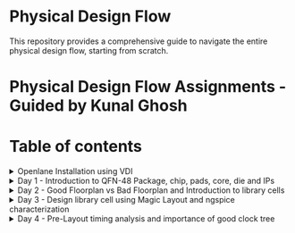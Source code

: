# Physical Design Flow 
This repository provides a comprehensive guide to navigate the entire physical design flow, starting from scratch.

# Physical Design Flow Assignments - Guided by Kunal Ghosh

# Table of contents
<details>
<summary>Openlane Installation using VDI</summary>
<br>

## Installation Instructions

Please follow these steps to install Openlane on your system, whether you are using Windows or Ubuntu.

1. **Download the Installation PDF**: Start by downloading the Openlane Installation PDF file for detailed instructions.
- [Openlane Installation PDF](https://drive.google.com/drive/folders/1waH794KlrYMaHzZbf1Fr_BIxfMUk4DBk)

2. **Choose Your Operating System**:

   - **For Windows**: Follow the instructions outlined in the PDF under the "Windows Installation" section.
   
   - **For Ubuntu**: Refer to the "Ubuntu Installation" section in the PDF for step-by-step guidance.

3. **Dependencies**: Ensure you have all the necessary dependencies mentioned in the PDF installed on your system.

4. **Verify Installation**: Confirm that Openlane is correctly installed by running a test command or checking the version.(Check Day 1 content in order to verify installation.)

</details>
  
<details>
<summary>Day 1 - Introduction to QFN-48 Package, chip, pads, core, die and IPs</summary>
<br>
  
#### QFN-48 Package
The QFN-48 (Quad Flat No-Lead 48) package is a widely used integrated circuit (IC) package in the electronics industry. It belongs to the family of leadless surface-mount 
packages designed to maximize space efficiency on printed circuit boards (PCBs) while providing excellent thermal performance and electrical connectivity.
The QFN-48 package typically consists of 48 pins arranged in a square or rectangular grid. The pins are numbered and positioned along the package's perimeter.

![QFN-Package](https://github.com/Pavan2280/pes_pd/assets/131603225/f0d98e95-8f05-4d8a-af1b-51b63c15bb1a)

#### Chip
The chip is centrally positioned within the package, as illustrated in the image below, depicting the method of connection between the chip and the package.By connecting the chip in this manner, we can efficiently transfer signals from the external world into the interior of the chip.

![image](https://github.com/Pavan2280/pes_pd/assets/131603225/a4bf87fa-257d-46e1-93e8-1bd83656d67c)

# Components of Chip
- **Pads** : Pads serve as conduits for transmitting signals both into and out of a chip, facilitating bidirectional communication between the chip's internal and external components.
- **Core** : The core essentially serves as the central region where various digital logic components, including AND gates, OR gates, multiplexers (mux), and other types of logic elements, are located.
- **Die** : It essentially defines the dimensions or physical size of the chip.
- **IP's** : Intellectual Property known as IP refers to pre-designed and pre-verified functional blocks or modules that can be integrated into a semiconductor chip's design. These blocks typically encompass a wide range of functions, such as processors, memory, communication interfaces, and specialized functions.

![image](https://github.com/Pavan2280/pes_pd/assets/131603225/00e971c8-4bf4-4b93-8335-5fb20850fbf6)
![image](https://github.com/Pavan2280/pes_pd/assets/131603225/1fb78871-f8d4-4e87-9d14-1f15caf832ed)

# What are PDK's
PDK stands for "Process Design Kit." It is a set of tools, libraries, and documentation used in the semiconductor industry for designing and verifying the manufacturing process of integrated circuits (ICs) or microchips. PDKs are essential for semiconductor companies, foundries, and design houses to create and optimize semiconductor devices.

# RTL  to GDS Flow

![image](https://github.com/Pavan2280/pes_pd/assets/131603225/79f2b9dc-ad16-447e-924d-12d5503589c6)

RTL to GDS (Register Transfer Level to Graphic Design System) flow is a series of steps and processes used in the semiconductor industry to transform a high-level hardware description of an integrated circuit (IC) or microchip into a physical layout that can be fabricated in a semiconductor foundry.Here's a overview of the RTL to GDS flow:

- **Synthesis** : Involves transforming the RTL code into a gate-level representation, optimizing the design to enhance area, power, and timing characteristics, ultimately generating a gate-level netlist.
- **Floor Planning** : In the process of floor planning and power planning, we establish a comprehensive floorplan that meticulously dictates the arrangement of diverse blocks and macros across the chip while taking into account the essential aspects of power distribution and signal routing requirements.
- **Power Planning** :  It involves the careful management and distribution of power throughout the chip to ensure that it operates reliably, efficiently, and within specified power constraints.
- **Placement** : It involves determining the precise location of each standard cell or logic element within the chip's floorplan.
- **Clock Tree Synthesis** : Its primary purpose is to create an optimized clock distribution network that ensures reliable and efficient clock signal distribution throughout the chip.
- **Routing** : Perform global and detailed routing to create the physical connections between standard cells, optimize routing for signal integrity and manufacturability.
- **Sign-off** : Sign-off represents the final checks and confirmations that the design meets all the specified requirements and is ready for fabrication. 

# Openlane ASIC Design Flow

![image](https://github.com/Pavan2280/pes_pd/assets/131603225/24e63c09-da0d-4da6-943c-f54d6abbda85)

#### Design Stages

1) **Synthesis**
   1. **yosys** - Yosys performs RTL synthesis, converting high-level RTL descriptions into gate-level netlists.
   2. **abc** - ABC is used for further optimization and technology mapping to enhance the gate-level design.
   3. **OpenSTA** - OpenSTA conducts static timing analysis to verify if the synthesized design meets timing constraints in the OpenLane flow.

2) **Floorplan & PND**
   1. **init_fp (Initial Floorplan)** - Floorplanning involves determining the initial placement and arrangement of various functional blocks or cells within the chip's       
   layout area.
   2. **ioplacer** - ioplacer is a tool used in the physical design process to place Input/Output (I/O) pads or pins on the chip's boundary.
   3. **pdn** - The PDN is responsible for distributing power (supply voltage) and ground (reference voltage) throughout the chip, ensuring that all components receive the       necessary power supply and maintain stable electrical operation.
   4. **tapcell** - A "tapcell" is a special type of cell used in digital integrated circuit design, particularly in standard cell libraries.It is typically used to create 
   tap connections for the bulk terminals in digital CMOS (Complementary Metal-Oxide-Semiconductor) designs.

3) **Placement**
   1. **Replace** - RePlace is a tool used in the OpenLane flow for cell placement optimization.It focuses on optimizing the placement of standard cells within the chip's   
   layout to achieve better area utilization, timing, and power efficiency.
   2. **Resizer** - Resizer is a tool employed during the physical design process to perform cell resizing and optimization.
   3. **OpenDP (Open Detailed Placement)** - OpenDP, or Open Detailed Placement, is a detailed placement tool used in OpenLane.It is responsible for the fine-grained 
   placement of cells, ensuring that they are precisely positioned within rows and tracks while adhering to design constraints and achieving optimal utilization of the chip's 
   layout area.
   4. **OpenPhysyn (Open Physical Synthesis)** - OpenPhysyn is a tool within OpenLane that performs physical synthesis tasks.It optimizes the logical and physical aspects of 
   the design simultaneously, improving the placement, power, area, and timing by considering both logic and physical information during the optimization process.

4) **CTS**
   1. **TritonCTS** - TritonCTS generates a clock distribution network.

5) **Routing**
   1. **FastRoute** - FastRoute is a global routing tool used in the physical design stage of ASIC chip design.
   2. **TritonRoute** - TritonRoute is a detailed or global routing tool used in the later stages of ASIC chip design, following placement and initial global routing.
   
6) **GDSII Generation**
   1. **Magic** - Magic is primarily a layout tool used for creating and editing IC layouts, and it is often used for digital CMOS design.
   2. **KLayout** - KLayout is primarily used for viewing, editing, and analyzing IC layouts but is not a layout creation tool like Magic.
   
8) **Checks**
   1. **CVC** - CVC is a tool primarily used for verification and debugging of digital designs.
   2. **Netgen** - Netgen is an open-source digital netlist comparison and LVS (Layout vs. Schematic) tool.
 
# Labs

#### Task 1 - Invoking OpenLane

Step 1: Navigate to the OpenLane Working Directory
Open your terminal and navigate to the OpenLane working directory on your Desktop.
```
cd Desktop/work/tools/openlane_working_dir/
```

Step 2: Check Directory Contents
List the contents of the directory to ensure you are in the correct location.
```
ls -ltr
```

Step 3: Enter the OpenLane Docker Environment
To work with OpenLane, you will need to enter the Docker environment. Use the following command:
```
cd openlane
docker
```
After running this command, you will see a new prompt, which should look something like `bash-4.2$`. This indicates that you are now inside the Docker environment.

Step 4: Invoke OpenLane
To invoke OpenLane, run the following commands
```
ls
./flow.tcl -interactive
```
After executing these commands, you will see a new prompt, which should now be `%`.

Step 5: Load OpenLane Package
If you want to use a specific version of the OpenLane package, you can load it using the following command.
```
package require openlane 0.9
```
![image](https://github.com/Pavan2280/pes_pd/assets/131603225/98126aa2-a5f8-4b07-9f33-7069917e778c)
![image](https://github.com/Pavan2280/pes_pd/assets/131603225/d0d7f989-75d0-4524-acb3-de1547bb0f12)
If you can achieve these results, then you have now successfully invoked OpenLane and are prepared to use it for your projects.

#### Task 2 - Designs presnt in openalne and Heirarchy in a Design

Step 1: Navigate to the OpenLane Working Directory 
Enter these commands
```
cd designs/
ls
cd picorv32a
ls
ls -ltr
```
![image](https://github.com/Pavan2280/pes_pd/assets/131603225/67e3d11e-7406-4636-a6a4-adf12b01be9a)
To view `config.tcl` file enter this command
```
vim config.tcl
```
![image](https://github.com/Pavan2280/pes_pd/assets/131603225/058d34cc-6546-466f-909c-60601e0ae338)

Step 2: Prepare the workflow design using OpenLane with the following command.
```
prep -design picorv32a
```
![image](https://github.com/Pavan2280/pes_pd/assets/131603225/e73c709e-3f63-4c73-8118-a76bc4b12d9e)

Step 3: Please utilize the following command in OpenLane for synthesis.
```
run_synthesis
```
![image](https://github.com/Pavan2280/pes_pd/assets/131603225/25f59d56-2ffe-4c38-94e7-404a8b9a6092)
Now our aim is to find Ratio (Number of D-flip flops to Number of cells)
![image](https://github.com/Pavan2280/pes_pd/assets/131603225/60b0b776-f6de-47b9-98f8-b749bb3cba04)
</details>

<details>
<summary>Day 2 - Good Floorplan vs Bad Floorplan and Introduction to library cells</summary>
<br>

# Labs

#### Task 1 - Floorplan

Step 1: Before running floorplan, lets look into the switches available for the floorplan stage.
![image](https://github.com/Pavan2280/pes_pd/assets/131603225/02148532-a29d-40bd-8754-0ffa2bdbab3d)

Step 2: Make changes in `config.tcl` file for floorplan purpose.
![image](https://github.com/Pavan2280/pes_pd/assets/131603225/f29ca8fd-54c1-43d7-8f31-1751417fa23a)

Step 3: To create a floorplan using OpenLane, please execute the following command.
```
run_floorplan
```
![image](https://github.com/Pavan2280/pes_pd/assets/131603225/fbee5100-d335-40ea-a290-9ff9bde13d14)

The point (0, 0) within the DIE AREA signifies the top-left corner's coordinates, while (660.685, 671.405) designates the bottom-right corner of the die in micrometers.

Step 4: To visualize the floorplan layout, employ the following command.
```
magic -T /home/vsduser/Desktop/work/tools/openlane_working_dir/pdks/sky130A/libs.tech/magic/sky130A.tech lef read ../../tmp/merged.lef def read picorv32a.floorplan.def &
```
![image](https://github.com/Pavan2280/pes_pd/assets/131603225/59dbab09-a76f-40c0-90bc-dac2c02e456c)

#### Task 2 - Library Binding and Placement

1) Bind the netlist with physical cells - Binding the netlist with physical cells involves mapping logical components onto specific physical cells in a technology library for chip design.
2) Optimize Placement - Optimizing placement involves strategically arranging physical cells on a chip's layout to minimize area, meet timing constraints, and enhance overall performance.

Step 1: To visualize the placement, employ the following command.
```
run_placement
```
![image](https://github.com/Pavan2280/pes_pd/assets/131603225/fa165aad-5c32-4cdc-9dc9-53a7e2c2de93)

# Cell Design Flow

Cell Design is the process of creating electronic components, known as cells, for use in integrated circuits. It involves three main stages:

1) **Inputs**: In this phase, designers gather essential information and resources needed for the cell design. This includes Process Design Kits (PDKs), which contain manufacturing details, Design Rule Check (DRC) and Layout vs. Schematic (LVS) rules for ensuring correctness, SPICE models for simulating component behavior, and library specifications. These inputs provide the foundation for the design process.

2) **Design**: During this stage, designers use the gathered inputs to create the electronic cell. This process typically includes Circuit Design, where the logical and electrical schematic is defined, Layout Design, where the physical arrangement of components is determined while adhering to manufacturing rules, and Characterization, where the cell's performance is analyzed using tools like GUNA. Characterization can involve Timing characterization (evaluating signal timing), Power characterization (assessing power consumption), and Noise characterization (examining electrical noise).

3) **Outputs**: The design process yields various outputs that are essential for subsequent phases of chip development. These outputs include the Circuit Description Language (CDL), which describes the cell's behavior, the Graphic Data System II (GDSII) layout data used in manufacturing, the Library Exchange Format (LEF) for tool compatibility, an extracted Spice netlist (which considers parasitic elements for accurate simulation), timing data, noise data, power libraries, and a functional description to understand the cell's purpose.

# Standard Cell Characterization Flow

## Introduction

Standard Cell Libraries are a fundamental component in digital integrated circuit design, providing a collection of pre-designed cells with various functionalities. To effectively use these libraries, they must be characterized to generate Liberty files, which are essential for synthesis tools to determine the optimal arrangement of circuit components.The open-source software GUNA is used for characterization

## Characterization Flow

The characterization process involves the following steps:

1. **Link Model File of CMOS**: This step involves linking a model file that defines the properties and behavior of the CMOS (Complementary Metal-Oxide-Semiconductor) technology process being used.
2. **Specify Process Corner(s)**: Process corners represent different manufacturing variations that impact the performance of the integrated circuits. You must specify one or more process corners for the cell to be characterized. This information helps in understanding how the cell behaves under different conditions.
3. **Specify Cell Delay and Slew Thresholds Percentages**: Define the desired delay and slew thresholds as percentages. These thresholds are crucial for optimizing circuit performance and determining acceptable signal characteristics.
4. **Specify Timing and Power Tables**: Create tables that specify timing and power data for the cell under various conditions. These tables are essential for accurate modeling of cell behavior.
5. **Read the Parasitic Extracted Netlist**: Import the parasitic extracted netlist, which includes information about the interconnections and parasitic elements in the design. This step ensures a more realistic representation of the cell's behavior.
6. **Apply Input or Stimulus**: Provide input signals or stimuli to the cell. This can include various test vectors or patterns that are used to evaluate the cell's response under different conditions.
7. **Provide Necessary Simulation Commands**: Define the simulation commands required to run the characterization process. These commands may include simulation settings, simulation types (e.g., transient, static timing analysis), and other parameters to control the simulation environment.

# Timing threshold definitions

1) **slew_low_rise_thr**: This threshold is set at 20% above the lowest power supply voltage when the signal is transitioning from low to high (rising).
2) **slew_high_rise_thr**: This threshold is set at 20% below the highest power supply voltage when the signal is transitioning from low to high (rising).
3) **slew_low_fall_thr**: This threshold is set at 20% above the lowest power supply voltage when the signal is transitioning from high to low (falling).
4) **slew_high_fall_thr**: This threshold is set at 20% below the highest power supply voltage when the signal is transitioning from high to low (falling).
5) **in_rise_thr**: This threshold is placed at the point where the input signal is halfway through its transition from low to high during a rising edge.
6) **in_fall_thr**: This threshold is placed at the point where the input signal is halfway through its transition from high to low during a falling edge.
7) **out_rise_thr**: This threshold is positioned at the point where the output signal is halfway through its transition from low to high during a rising edge.
8) **out_fall_thr**: This threshold is positioned at the point where the output signal is halfway through its transition from high to low during a falling edge.
9) **Propagation Delay**: This is the time it takes for a signal to propagate from an input threshold (in_thr) to an output threshold (out_thr). It represents the time it takes for a change at the input to affect the output.
Propagation Delay = time(out_thr) - time(in_thr)
11) **Transition Time**: This is the time it takes for a signal to transition from a low to high state (rising edge) or from a high to low state (falling edge) within a specific voltage range. In this case, you are calculating the transition time from the high threshold (slew_high_rise_thr) to the low threshold (slew_low_rise_thr) during a rising edge.
Transition Time = time(slew_low_rise_thr) - time(slew_high_rise_thr)
</details>

<details>
<summary>Day 3 - Design library cell using Magic Layout and ngspice characterization</summary>
<br>

# Labs

#### Task 1 - CMOS inverter ngspice simulations

`cmos_inverter.cir` 
```
*** MODEL DESCRIPTIONS ***
*** NETLIST DESCRIPTION ***
M1 out in vdd vdd pmos W=0.375u L=0.25u
M2 out in 0 0 nmos W=0.375u L=0.25u

cload out 0 10f

Vdd vdd 0 2.5
Vin in 0 2.5
*** SIMULATION Commands ***

.op
.dc Vin 0 2.5 0.05
*** include tsmc_025um_model.mod ***
.LIB "tsmc_025um_models.mod" CMOS_MODELS
.end
```

Step 1: For SPICE Simulation steps enter these commands.
```
cd <folder where the .cir file is present>
source CMOS_INVERTER.cir
run
setplot
dc1
display
plot out vs in
```

Take note of the circuit's output; it should exhibit symmetry, meaning that the threshold voltage should align precisely with Vdd/2. If this balance is not achieved, consider adjusting the PMOS transistor width and rerunning the simulation. The switching threshold (Vm), where Vin equals Vout, plays a pivotal role in defining the robustness of a CMOS circuit.

# CMOS Inverter Fabrication Process

## Overview

A CMOS (Complementary Metal-Oxide-Semiconductor) inverter is a fundamental building block in digital integrated circuits. It consists of a p-type metal-oxide-semiconductor (PMOS) transistor and an n-type metal-oxide-semiconductor (NMOS) transistor connected in series. Here's a simplified overview of the fabrication process for a CMOS inverter:

## Fabrication Steps

1) **Substrate Preparation** : Start with a high-purity silicon substrate, typically n-doped.
2) **Oxidation** : Create an insulating silicon dioxide (SiO2) layer on the substrate through oxidation.
3) **Photolithography** : Apply a photoresist material, expose it to UV light through a mask, and develop it to define transistor areas.
4) **Ion Implantation (n-well and p-well)** : Create n-type (NMOS) and p-type (PMOS) regions through selective ion implantation.
5) **Gate Oxide Formation** : Grow or deposit a thin layer of gate oxide (SiO2) to insulate the gate electrode from the silicon channel.
6) **Polysilicon Deposition** : Deposit and pattern polysilicon to create gate electrodes that control current flow.
7) **Doping of Gate Electrodes** : Dope gate electrodes for desired conductivity (boron for PMOS, phosphorus/arsenic for NMOS).
8) **Source and Drain Formation** : Create heavily doped source and drain regions for both PMOS and NMOS transistors.
9) **Metal Layer Deposition** : Deposit and pattern a metal layer (e.g., aluminum or copper) for interconnections.
10) **Passivation Layer** : Deposit a passivation layer (usually silicon dioxide) to protect and insulate underlying layers.
11) **Contact Holes** : Etch contact holes through the passivation layer for metal contacts to transistors.
12) **Final Testing and Packaging** : Test the CMOS inverter to ensure it operates correctly, and then integrate multiple inverters and additional components onto a single chip for electronic device applications.

# Labs

#### Task 1 - Creating an Inverter Layout using Magic
Step 1: Open a terminal and run this command
```
cd Desktop/work/tools/openlane_working_dir/openlane/vsdstdcelldesign
magic -T sky130A.tech sky130_inv.mag
```
After executing the command, you will have two consoles: one is the `layout` console, and the other is the `tkcon` console.

![16_1](https://github.com/Pavan2280/pes_pd/assets/131603225/3c180df5-d7d6-4d7e-bfa9-cce0698bb70b)

To select an area in layout, position the cursor near it, press the `s` key, and then enter the `what` command in the tkcon console to determine which area or widget has been selected.

![18_1](https://github.com/Pavan2280/pes_pd/assets/131603225/a7602338-bebc-4a2d-a7a7-92946b233874)

#### Task 2 - DRC Check 

To check for DRC Errors, select a region (left click for starting point, right click at end point) and see the DRC column at the top that shows how many DRC errors are present.The Details of DRC Errors will be printed on the console.

![19](https://github.com/Pavan2280/pes_pd/assets/131603225/dc8a1696-299c-4798-9b63-09b9ef08015b)

#### Task 3 - Extracting PEX to SPICE with MAGIC
Step 1: Enter these commands in the tkcon console.
```
pwd
extract all
ext2spice cthresh 0 rthresh 0
ext2spice
```
![19(1)](https://github.com/Pavan2280/pes_pd/assets/131603225/e134e634-50df-4f18-8f1f-3121298a14cd)

Step 2: To view `sky130_inv.spice` file enter this command
```
vim sky130_inv.spice
```

![21](https://github.com/Pavan2280/pes_pd/assets/131603225/2581d55a-4795-4f2b-9d29-33af0f7481c9)

# Grid size

![22](https://github.com/Pavan2280/pes_pd/assets/131603225/5b45b753-317a-452b-83e6-b530cb86cc50)

![23](https://github.com/Pavan2280/pes_pd/assets/131603225/f3359e9a-2efd-4c34-b6be-5943ab658c39)

# Modified Spice netlist

#### Task 1 - Make changes to the `sky130_inv.spice`

![final_vim_22](https://github.com/Pavan2280/pes_pd/assets/131603225/c527fcb6-2ad7-464b-b169-f9f0069401d1)

#### Task 2 - Run modified spice netlist
Step 1: Use this command to run the modified spice netlist
```
ngspice sky130_inv.spice
```

![ngspice](https://github.com/Pavan2280/pes_pd/assets/131603225/1d37848c-f3b5-43da-9410-b18cf466311e)

Step 2: Use this command to run the plot.
```
plot y vs time a
```

![plot](https://github.com/Pavan2280/pes_pd/assets/131603225/db091887-53eb-4460-ba23-eb873177f80f)

![plot_1](https://github.com/Pavan2280/pes_pd/assets/131603225/d69ef1d7-a8fd-4257-9ab0-0b94a845b97e)

# Results

1) The trise result is calculated by subtracting the x-coordinates from each other.
#### trise = 0.062ns

![trise_diff_x0](https://github.com/Pavan2280/pes_pd/assets/131603225/bc2990cd-f74e-4300-aa84-84d4e1cbd98f)

2) Propagation delay is similarly determined, but it involves adjusting the points based on the definition of propagation delay.
#### tprop = 0.034ns

![t_prop](https://github.com/Pavan2280/pes_pd/assets/131603225/9e396323-c6ec-4e44-9177-fe326b1a8800)

</details>

<details>
<summary>Day 4 - Pre-Layout timing analysis and importance of good clock tree</summary>
<br>

## Introduction

Standard cell placement and routing are essential steps in semiconductor chip design. To optimize these processes, it is vital to follow specific guidelines and best practices. This README provides an overview of key considerations related to LEF information and standard cell placement.

## LEF Information

1) **Technology LEF**: This file contains critical information about metal layers, via configurations, and restricted Design Rule Check (DRC) rules. It defines the foundational aspects of the chip's technology.

2) **Cell LEF**: The Cell LEF file provides an abstract representation of standard cells, encapsulating their characteristics. It is essential for accurate placement and routing of standard cells.

3) **Standard Cell Dimensions** - The width of standard cells should be an odd multiple of the track pitch. This ensures proper alignment with horizontal tracks.Similarly, the height of standard cells should be an odd multiple of the vertical track pitch. This alignment is crucial for efficient routing.

4) **PnR Tool Integration** - PnR tools utilize the abstract view information from the Cell LEF to guide the placement and interconnection of standard cells.

5) **Routing Guides** - Routing guides are generated from the PnR flow and are used in conjunction with LEF information to guide standard cell placement and interconnect routing.

6) **Compliance with Track Pitch** - Ensuring that input and output ports lie precisely on the intersections of vertical and horizontal tracks is critical for efficient routing and manufacturability.

## Benefits
  
  - Adhering to these guidelines for LEF information and standard cell placement offers several benefits:
  - Efficient interconnect routing.
  - Reduced Design Rule Check violations.
  - Improved manufacturability.
  - Enhanced chip performance.

# Labs

#### Task 1 - Extraction of LEF
The `track.info` file is present in this direcotory `~/Desktop/work/tools/openlane_working_dir/pdks/sky130A/libs.tech/openlane/sky130fd_sc_hd/tracks.info`

Step 1: Enter this command to view `track.info` file
```
less track.info
```
From above image we can say that 1st value indicates the offset and 2nd value indicates the pitch along provided direction.

#### Task 2 -Setting grid values using above file info

Step 1: Enter this command in `tkcon` console.
```
grid 0.46um 0.34um 0.23um 0.17um
```

</details>
